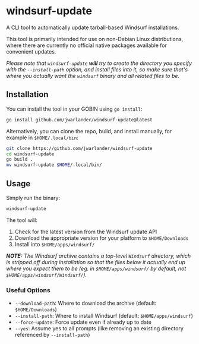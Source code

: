 # windsurf-update

A CLI tool to automatically update tarball-based Windsurf installations.

This tool is primarily intended for use on non-Debian Linux distributions, where there are currently no official native packages available for convenient updates.

_Please note that `windsurf-update` **will** try to create the directory you specify with the `--install-path` option, and install files into it, so make sure that's where you actually want the `windsurf` binary and all related files to be._

## Installation

You can install the tool in your GOBIN using `go install`:
```bash
go install github.com/jwarlander/windsurf-update@latest
```

Alternatively, you can clone the repo, build, and install manually, for example in `$HOME/.local/bin`:
```bash
git clone https://github.com/jwarlander/windsurf-update
cd windsurf-update
go build .
mv windsurf-update $HOME/.local/bin/
```

## Usage

Simply run the binary:

```bash
windsurf-update
```

The tool will:
1. Check for the latest version from the Windsurf update API
2. Download the appropriate version for your platform to `$HOME/Downloads`
3. Install into `$HOME/apps/windsurf/`

_**NOTE:** The Windsurf archive contains a top-level `Windsurf` directory, which is stripped off during installation so that the files below it actually end up where you expect them to be (eg. in `$HOME/apps/windsurf/` by default, not `$HOME/apps/windsurf/Windsurf/`)._

### Useful Options

- `--download-path`: Where to download the archive (default: `$HOME/Downloads`)
- `--install-path`: Where to install Windsurf (default: `$HOME/apps/windsurf`)
- `--force-update`: Force update even if already up to date
- `--yes`: Assume yes to all prompts (like removing an existing directory referenced by `--install-path`)
